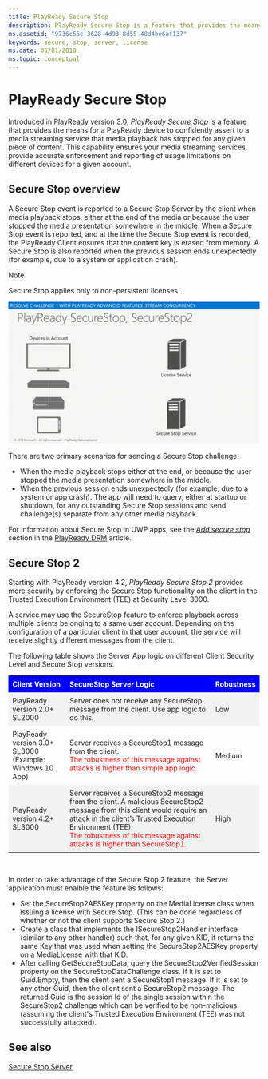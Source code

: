 ```yaml
---
title: PlayReady Secure Stop
description: PlayReady Secure Stop is a feature that provides the means for a PlayReady device to confidently assert to a media streaming service that media playback has stopped for any given piece of content.
ms.assetid: "9736c55e-3628-4d93-8d55-48d4be6af137"
keywords: secure, stop, server, license
ms.date: 05/01/2018
ms.topic: conceptual
---
```



# PlayReady Secure Stop

Introduced in PlayReady version 3.0, *PlayReady Secure Stop* is a feature that provides the means for a PlayReady device to confidently assert to a media streaming service that media playback has stopped for any given piece of content. This capability ensures your media streaming services provide accurate enforcement and reporting of usage limitations on different devices for a given account.

## Secure Stop overview

A Secure Stop event is reported to a Secure Stop Server by the client when media playback stops, either at the end of the media or because the user stopped the media presentation somewhere in the middle. When a Secure Stop event is reported, and at the time the Secure Stop event is recorded, the PlayReady Client ensures that the content key is erased from memory. A Secure Stop is also reported when the previous session ends unexpectedly (for example, due to a system or application crash).

> [!NOTE]
> Secure Stop applies only to non-persistent licenses.

![Animated image showing License Requests between devices and the License Service as well as Devices and the Secure Stop Service](../images/secure_stop.gif)

There are two primary scenarios for sending a Secure Stop challenge:

* When the media playback stops either at the end, or because the user stopped the media presentation somewhere in the middle.
* When the previous session ends unexpectedly (for example, due to a system or app crash). The app will need to query, either at startup or shutdown, for any outstanding Secure Stop sessions and send challenge(s) separate from any other media playback.

For information about Secure Stop in UWP apps, see the *[Add secure stop](https://docs.microsoft.com/windows/uwp/audio-video-camera/playready-Client-sdk#add-secure-stop)* section in the [PlayReady DRM](https://docs.microsoft.com/windows/uwp/audio-video-camera/playready-client-sdk) article.

## Secure Stop 2

Starting with PlayReady version 4.2, *PlayReady Secure Stop 2* provides more security by enforcing the Secure Stop functionality on the client in the Trusted Execution Environment (TEE) at Security Level 3000.

A service may use the SecureStop feature to enforce playback across multiple clients belonging to a same user account. Depending on the configuration of a particular client in that user account, the service will receive slightly different messages from the client.

The following table shows the Server App logic on different Client Security Level and Secure Stop versions.

<style>
table {
    border: none;
    width: 100%;
}

th, td {
    text-align: left;
    padding: 8px;
}

tr:nth-child(even){background-color: #f2f2f2}

th {
    background-color: #0000FF;
    color: white;
}
</style>

<table>
  <tr>
    <th>Client Version</th>
    <th>SecureStop Server Logic</th>
    <th>Robustness</th>
  </tr>
  <tr>
    <td>PlayReady version 2.0+<br>SL2000</td>
    <td>Server does not receive any SecureStop message from the client. Use app logic to do this.</td>
    <td>Low</td>
  </tr>
  <tr>
    <td>PlayReady version 3.0+ <br>SL3000 (Example: Windows 10 App)</td>
    <td>Server receives a SecureStop1 message from the client. <br><span style="color:red">The robustness of this message against attacks is higher than simple app logic.</span></td>
    <td>Medium</td>
  </tr>
  <tr>
    <td>PlayReady version 4.2+ <br>SL3000</td>
    <td>Server receives a SecureStop2 message from the client. A malicious SecureStop2 message from this client would require an attack in the client’s Trusted Execution Environment (TEE). <br><span style="color:red">The robustness of this message against attacks is higher than SecureStop1.</span></td>
    <td>High</td>
  </tr>
</table>

<br>

In order to take advantage of the Secure Stop 2 feature, the Server application must enalble the feature as follows:

* Set the SecureStop2AESKey property on the MediaLicense class when issuing a license with Secure Stop. (This can be done regardless of whether or not the client supports Secure Stop 2.)
* Create a class that implements the ISecureStop2Handler interface (similar to any other handler) such that, for any given KID, it returns the same Key that was used when setting the SecureStop2AESKey property on a MediaLicense with that KID.
* After calling GetSecureStopData, query the SecureStop2VerifiedSession property on the SecureStopDataChallenge class. If it is set to Guid.Empty, then the client sent a SecureStop1 message. If it is set to any other Guid, then the client sent a SecureStop2 message. The returned Guid is the session Id of the single session within the SecureStop2 challenge which can be verified to be non-malicious (assuming the client's Trusted Execution Environment (TEE) was not successfully attacked).

## See also

[Secure Stop Server](https://docs.microsoft.com/playready/overview/secure-stop-server)
